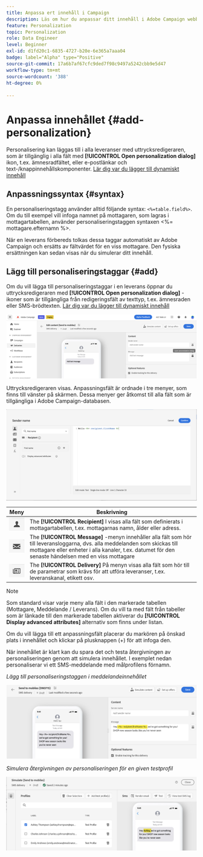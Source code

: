 ```yaml
---
title: Anpassa ert innehåll i Campaign
description: Läs om hur du anpassar ditt innehåll i Adobe Campaign webbgränssnitt
feature: Personalization
topic: Personalization
role: Data Engineer
level: Beginner
exl-id: d1fd20c1-6835-4727-b20e-6e365a7aaa04
badge: label="Alpha" type="Positive"
source-git-commit: 17a6b7af67cfc9ded7f98c9497a5242cbb9e5d47
workflow-type: tm+mt
source-wordcount: '388'
ht-degree: 0%

---
```



# Anpassa innehållet {#add-personalization}

Personalisering kan läggas till i alla leveranser med uttrycksredigeraren, som är tillgänglig i alla fält med **[!UICONTROL Open personalization dialog]** ikon, t.ex. ämnesradfältet, eller e-postlänkar och text-/knappinnehållskomponenter. [Lär dig var du lägger till dynamiskt innehåll](gs-personalization.md/#access)

## Anpassningssyntax {#syntax}

En personaliseringstagg använder alltid följande syntax: `<%=table.field%>`. Om du till exempel vill infoga namnet på mottagaren, som lagras i mottagartabellen, använder personaliseringstaggen syntaxen &lt;%= mottagare.efternamn %>.

När en leverans förbereds tolkas dessa taggar automatiskt av Adobe Campaign och ersätts av fältvärdet för en viss mottagare. Den fysiska ersättningen kan sedan visas när du simulerar ditt innehåll.

## Lägg till personaliseringstaggar {#add}

Om du vill lägga till personaliseringstaggar i en leverans öppnar du uttrycksredigeraren med **[!UICONTROL Open personalization dialog]** -ikoner som är tillgängliga från redigeringsfält av texttyp, t.ex. ämnesraden eller SMS-brödtexten. [Lär dig var du lägger till dynamiskt innehåll](gs-personalization.md/#access)

![](assets/perso-access.png)

Uttrycksredigeraren visas. Anpassningsfält är ordnade i tre menyer, som finns till vänster på skärmen. Dessa menyer ger åtkomst till alla fält som är tillgängliga i Adobe Campaign-databasen.

![](assets/perso-insert-field.png)

| Meny | Beskrivning |
|-----|------------|
| ![](assets/do-not-localize/perso-recipients-menu.png) | The **[!UICONTROL Recipient]** I visas alla fält som definierats i mottagartabellen, t.ex. mottagarnas namn, ålder eller adress. |
| ![](assets/do-not-localize/perso-message-menu.png) | The **[!UICONTROL Message]** -menyn innehåller alla fält som hör till leveransloggarna, dvs. alla meddelanden som skickas till mottagare eller enheter i alla kanaler, t.ex. datumet för den senaste händelsen med en viss mottagare |
| ![](assets/do-not-localize/perso-delivery-menu.png) | The **[!UICONTROL Delivery]** På menyn visas alla fält som hör till de parametrar som krävs för att utföra leveranser, t.ex. leveranskanal, etikett osv. |

>[!NOTE]
>
>Som standard visar varje meny alla fält i den markerade tabellen (Mottagare, Meddelande / Leverans). Om du vill ta med fält från tabeller som är länkade till den markerade tabellen aktiverar du **[!UICONTROL Display advanced attributes]** alternativ som finns under listan.

Om du vill lägga till ett anpassningsfält placerar du markören på önskad plats i innehållet och klickar på plusknappen (+) för att infoga den.

När innehållet är klart kan du spara det och testa återgivningen av personaliseringen genom att simulera innehållet. I exemplet nedan personaliserar vi ett SMS-meddelande med målprofilens förnamn.

*Lägg till personaliseringstaggen i meddelandeinnehållet*

![](assets/perso-preview1.png)

*Simulera återgivningen av personaliseringen för en given testprofil*

![](assets/perso-preview2.png)
